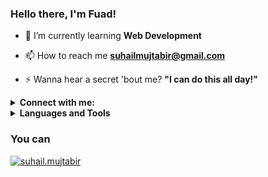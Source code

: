### Hello there, I'm Fuad!

- 🌱 I’m currently learning **Web Development**

- 📫 How to reach me **suhailmujtabir@gmail.com**

- ⚡ Wanna hear a secret 'bout me? **"I can do this all day!"**
<details>
    <summary><b>Connect with me:</b></summary>
        <a href="https://fb.com/suhail.mujtabir" target="blank"><img align="center" src="https://raw.githubusercontent.com/rahuldkjain/github-profile-readme-generator/master/src/images/icons/Social/facebook.svg" alt="suhail.mujtabir" height="30" width="40" /></a>
        <a href="https://instagram.com/suhail.mujtabir" target="blank"><img align="center" src="https://raw.githubusercontent.com/rahuldkjain/github-profile-readme-generator/master/src/images/icons/Social/instagram.svg" alt="suhail.mujtabir" height="30" width="40" /></a>
        <a href="https://toph.co/u/suhail_mujtabir" target="blank"><img align="center" src="https://suhail-mujtabir.github.io/img/toph.png" alt="Toph" height="30" width="40" /></a>
        <a href="https://t.me/Suhail_Mujtabir" target="blank"><img align="center" src="https://upload.wikimedia.org/wikipedia/commons/8/82/Telegram_logo.svg" alt="Telegram" height="30" width="40" /></a>
</details>


<details>
    <summary>
        <b>
            Languages and Tools
        </b>
    </summary>
    <img style="margin: 10px" src="https://raw.githubusercontent.com/devicons/devicon/master/icons/python/python-original.svg" alt="python" width="40" height="40"/>
    <img style="margin: 10px" src="https://raw.githubusercontent.com/devicons/devicon/master/icons/c/c-original.svg" alt="c" width="40" height="40"/> 
    <img style="margin: 10px" src="https://raw.githubusercontent.com/devicons/devicon/master/icons/html5/html5-original-wordmark.svg" alt="html5" width="40" height="40"/>
    <img style="margin: 10px" src="https://cdn.worldvectorlogo.com/logos/arduino-1.svg" alt="arduino" width="40" height="40"/> 
    
</details>



<h3 align="left">You can </h3>
<a href="https://www.buymeacoffee.com/suhail.mujtabir"> <img src="https://cdn.buymeacoffee.com/buttons/v2/default-yellow.png" height="50" width="210" alt="suhail.mujtabir" /></a>

